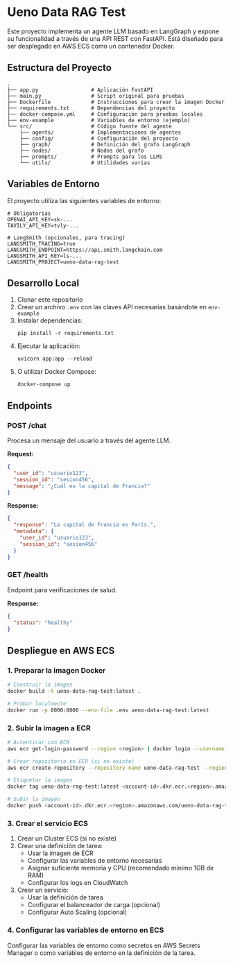 # Ueno Data RAG Test

Este proyecto implementa un agente LLM basado en LangGraph y expone su funcionalidad a través de una API REST con FastAPI. Está diseñado para ser desplegado en AWS ECS como un contenedor Docker.

## Estructura del Proyecto

```
.
├── app.py                 # Aplicación FastAPI
├── main.py                # Script original para pruebas
├── Dockerfile             # Instrucciones para crear la imagen Docker
├── requirements.txt       # Dependencias del proyecto
├── docker-compose.yml     # Configuración para pruebas locales
├── env-example            # Variables de entorno (ejemplo)
└── src/                   # Código fuente del agente
    ├── agents/            # Implementaciones de agentes
    ├── config/            # Configuración del proyecto
    ├── graph/             # Definición del grafo LangGraph
    ├── nodes/             # Nodos del grafo
    ├── prompts/           # Prompts para los LLMs
    └── utils/             # Utilidades varias
```

## Variables de Entorno

El proyecto utiliza las siguientes variables de entorno:

```
# Obligatorias
OPENAI_API_KEY=sk-...
TAVILY_API_KEY=tvly-...

# LangSmith (opcionales, para tracing)
LANGSMITH_TRACING=true
LANGSMITH_ENDPOINT=https://api.smith.langchain.com
LANGSMITH_API_KEY=ls-...
LANGSMITH_PROJECT=ueno-data-rag-test
```

## Desarrollo Local

1. Clonar este repositorio
2. Crear un archivo `.env` con las claves API necesarias basándote en `env-example`
3. Instalar dependencias:
   ```
   pip install -r requirements.txt
   ```
4. Ejecutar la aplicación:
   ```
   uvicorn app:app --reload
   ```
5. O utilizar Docker Compose:
   ```
   docker-compose up
   ```

## Endpoints

### POST /chat
Procesa un mensaje del usuario a través del agente LLM.

**Request:**
```json
{
  "user_id": "usuario123",
  "session_id": "sesion456",
  "message": "¿Cuál es la capital de Francia?"
}
```

**Response:**
```json
{
  "response": "La capital de Francia es París.",
  "metadata": {
    "user_id": "usuario123",
    "session_id": "sesion456"
  }
}
```

### GET /health
Endpoint para verificaciones de salud.

**Response:**
```json
{
  "status": "healthy"
}
```

## Despliegue en AWS ECS

### 1. Preparar la imagen Docker

```bash
# Construir la imagen
docker build -t ueno-data-rag-test:latest .

# Probar localmente
docker run -p 8000:8000 --env-file .env ueno-data-rag-test:latest
```

### 2. Subir la imagen a ECR

```bash
# Autenticar con ECR
aws ecr get-login-password --region <region> | docker login --username AWS --password-stdin <account-id>.dkr.ecr.<region>.amazonaws.com

# Crear repositorio en ECR (si no existe)
aws ecr create-repository --repository-name ueno-data-rag-test --region <region>

# Etiquetar la imagen
docker tag ueno-data-rag-test:latest <account-id>.dkr.ecr.<region>.amazonaws.com/ueno-data-rag-test:latest

# Subir la imagen
docker push <account-id>.dkr.ecr.<region>.amazonaws.com/ueno-data-rag-test:latest
```

### 3. Crear el servicio ECS

1. Crear un Cluster ECS (si no existe)
2. Crear una definición de tarea:
   - Usar la imagen de ECR
   - Configurar las variables de entorno necesarias
   - Asignar suficiente memoria y CPU (recomendado mínimo 1GB de RAM)
   - Configurar los logs en CloudWatch
3. Crear un servicio:
   - Usar la definición de tarea
   - Configurar el balanceador de carga (opcional)
   - Configurar Auto Scaling (opcional)

### 4. Configurar las variables de entorno en ECS

Configurar las variables de entorno como secretos en AWS Secrets Manager o como variables de entorno en la definición de la tarea.